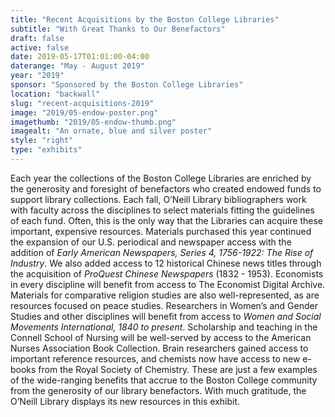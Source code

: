 ```yaml
---
title: "Recent Acquisitions by the Boston College Libraries"
subtitle: "With Great Thanks to Our Benefactors"
draft: false
active: false
date: 2019-05-17T01:01:00-04:00
daterange: "May - August 2019"
year: "2019"
sponsor: "Sponsored by the Boston College Libraries"
location: "backwall"
slug: "recent-acquisitions-2019"
image: "2019/05-endow-poster.png"
imagethumb: "2019/05-endow-thumb.png"
imagealt: "An ornate, blue and silver poster"
style: "right"
type: "exhibits"
---
```


Each year the collections of the Boston College Libraries are enriched by the generosity and foresight of benefactors who created endowed funds to support library collections. Each fall, O’Neill Library bibliographers work with faculty across the disciplines to select materials fitting the guidelines of each fund. Often, this is the only way that the Libraries can acquire these important, expensive resources. Materials purchased this year continued the expansion of our U.S. periodical and newspaper access with the addition of <em>Early American Newspapers, Series 4, 1756-1922: The Rise of Industry</em>. We also added access to 12 historical Chinese news titles through the acquisition of <em>ProQuest Chinese Newspapers</em> (1832 - 1953). Economists in every discipline will benefit from access to The Economist Digital Archive. Materials for comparative religion studies are also well-represented, as are resources focused on peace studies. Researchers in Women’s and Gender Studies and other disciplines will benefit from access to <em>Women and Social Movements International, 1840 to present</em>. Scholarship and teaching in the Connell School of Nursing will be well-served by access to the American Nurses Association Book Collection. Brain researchers gained access to important reference resources, and chemists now have access to new e-books from the Royal Society of Chemistry. These are just a few examples of the wide-ranging benefits that accrue to the Boston College community from the generosity of our library benefactors. With much gratitude, the O’Neill Library displays its new resources in this exhibit.
